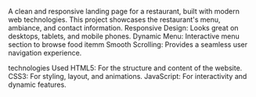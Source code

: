 A clean and responsive landing page for a restaurant, built with modern web technologies. This project showcases the restaurant's menu, ambiance, and contact information.
Responsive Design: Looks great on desktops, tablets, and mobile phones.
Dynamic Menu: Interactive menu section to browse food itemm
Smooth Scrolling: Provides a seamless user navigation experience.

technologies Used
HTML5: For the structure and content of the website.
CSS3: For styling, layout, and animations.
JavaScript: For interactivity and dynamic features.
